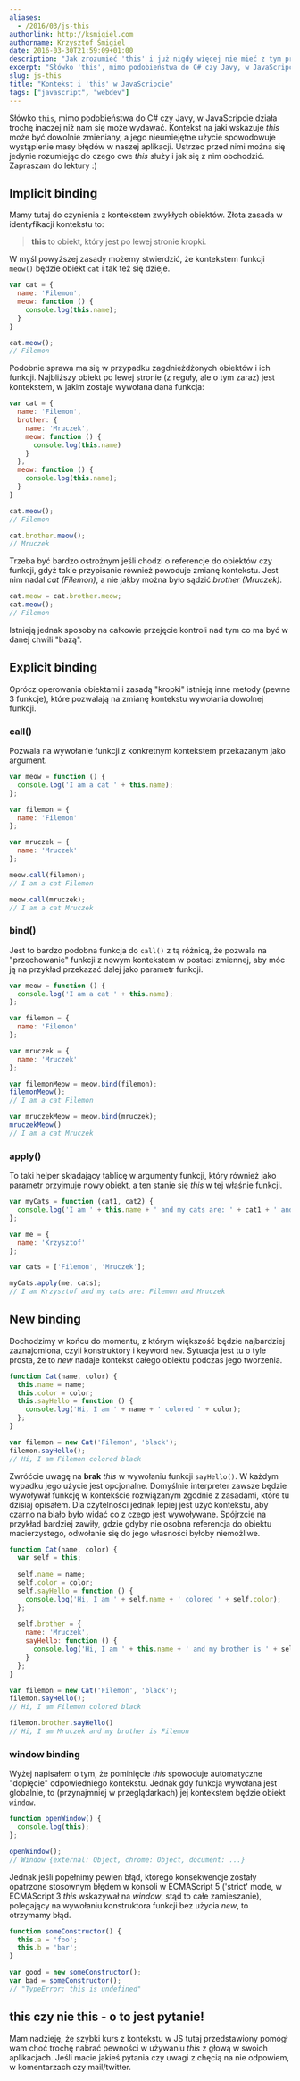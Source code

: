 ```yaml
---
aliases:
  - /2016/03/js-this
authorlink: http://ksmigiel.com
authorname: Krzysztof Śmigiel
date: 2016-03-30T21:59:09+01:00
description: "Jak zrozumieć 'this' i już nigdy więcej nie mieć z tym problemu"
excerpt: "Słówko 'this', mimo podobieństwa do C# czy Javy, w JavaScripcie działa trochę inaczej niż nam się może wydawać. Kontekst na jaki wskazuje 'this' może być dowolnie zmieniany, a jego nieumiejętne użycie będzie powodować masę błędów w naszej aplikacji."
slug: js-this
title: "Kontekst i 'this' w JavaScripcie"
tags: ["javascript", "webdev"]
---
```


Słówko `this`, mimo podobieństwa do C# czy Javy, w JavaScripcie działa trochę inaczej niż nam się może wydawać. Kontekst na jaki wskazuje _this_ może być dowolnie zmieniany, a jego nieumiejętne użycie spowodowuje wystąpienie masy błędów w naszej aplikacji. Ustrzec przed nimi można się jedynie rozumiejąc do czego owe _this_ służy i jak się z nim obchodzić. Zapraszam do lektury :)

## Implicit binding
Mamy tutaj do czynienia z kontekstem zwykłych obiektów. Złota zasada w identyfikacji kontekstu to:

> **this** to obiekt, który jest po lewej stronie kropki.

W myśl powyższej zasady możemy stwierdzić, że kontekstem funkcji `meow()` będzie obiekt `cat` i tak też się dzieje.

``` js
var cat = {
  name: 'Filemon',
  meow: function () {
    console.log(this.name);
  }
}

cat.meow();
// Filemon
```

Podobnie sprawa ma się w przypadku zagdnieżdżonych obiektów i ich funkcji. Najbliższy obiekt po lewej stronie (z reguły, ale o tym zaraz) jest kontekstem, w jakim zostaje wywołana dana funkcja:

``` js
var cat = {
  name: 'Filemon',
  brother: {
    name: 'Mruczek',
    meow: function () {
      console.log(this.name)
    }
  },
  meow: function () {
    console.log(this.name);
  }
}

cat.meow();
// Filemon

cat.brother.meow();
// Mruczek
```

Trzeba być bardzo ostrożnym jeśli chodzi o referencje do obiektów czy funkcji, gdyż takie przypisanie również powoduje zmianę kontekstu. Jest nim nadal _cat (Filemon)_, a nie jakby można było sądzić _brother (Mruczek)_.

``` js
cat.meow = cat.brother.meow;
cat.meow();
// Filemon
```

Istnieją jednak sposoby na całkowie przejęcie kontroli nad tym co ma być w danej chwili "bazą".

## Explicit binding
Oprócz operowania obiektami i zasadą "kropki" istnieją inne metody (pewne 3 funkcje), które pozwalają na zmianę kontekstu wywołania dowolnej funkcji.

### call()
Pozwala na wywołanie funkcji z konkretnym kontekstem przekazanym jako argument.

``` js
var meow = function () {
  console.log('I am a cat ' + this.name);
};

var filemon = {
  name: 'Filemon'
};

var mruczek = {
  name: 'Mruczek'
};

meow.call(filemon);
// I am a cat Filemon

meow.call(mruczek);
// I am a cat Mruczek

```

### bind()
Jest to bardzo podobna funkcja do `call()` z tą różnicą, że pozwala na "przechowanie" funkcji z nowym kontekstem w postaci zmiennej, aby móc ją na przykład przekazać dalej jako parametr funkcji.

``` js
var meow = function () {
  console.log('I am a cat ' + this.name);
};

var filemon = {
  name: 'Filemon'
};

var mruczek = {
  name: 'Mruczek'
};

var filemonMeow = meow.bind(filemon);
filemonMeow();
// I am a cat Filemon

var mruczekMeow = meow.bind(mruczek);
mruczekMeow()
// I am a cat Mruczek

```

### apply()
To taki helper składający tablicę w argumenty funkcji, który również jako parametr przyjmuje nowy obiekt, a ten stanie się _this_ w tej właśnie funkcji.

``` js
var myCats = function (cat1, cat2) {
  console.log('I am ' + this.name + ' and my cats are: ' + cat1 + ' and ' + cat2);
};

var me = {
  name: 'Krzysztof'
};

var cats = ['Filemon', 'Mruczek'];

myCats.apply(me, cats);
// I am Krzysztof and my cats are: Filemon and Mruczek
```

## New binding
Dochodzimy w końcu do momentu, z którym większość będzie najbardziej zaznajomiona, czyli konstruktory i keyword `new`. Sytuacja jest tu o tyle prosta, że to _new_ nadaje kontekst całego obiektu podczas jego tworzenia.

``` js
function Cat(name, color) {
  this.name = name;
  this.color = color;
  this.sayHello = function () {
    console.log('Hi, I am ' + name + ' colored ' + color);
  };
}

var filemon = new Cat('Filemon', 'black');
filemon.sayHello();
// Hi, I am Filemon colored black
```

Zwróćcie uwagę na **brak** _this_ w wywołaniu funkcji `sayHello()`. W każdym wypadku jego użycie jest opcjonalne. Domyślnie interpreter zawsze będzie wywoływał funkcję w kontekście rozwiązanym zgodnie z zasadami, które tu dzisiaj opisałem. Dla czytelności jednak lepiej jest użyć kontekstu, aby czarno na biało było widać co z czego jest wywoływane.
Spójrzcie na przykład bardziej zawiły, gdzie gdyby nie osobna referencja do obiektu macierzystego, odwołanie się do jego własności byłoby niemożliwe.

``` js
function Cat(name, color) {
  var self = this;
  
  self.name = name;
  self.color = color;
  self.sayHello = function () {
    console.log('Hi, I am ' + self.name + ' colored ' + self.color);
  };
  
  self.brother = {
    name: 'Mruczek',
    sayHello: function () {
      console.log('Hi, I am ' + this.name + ' and my brother is ' + self.name);
    }
  };
}

var filemon = new Cat('Filemon', 'black');
filemon.sayHello();
// Hi, I am Filemon colored black

filemon.brother.sayHello()
// Hi, I am Mruczek and my brother is Filemon
```

### window binding
Wyżej napisałem o tym, że pominięcie _this_ spowoduje automatyczne "dopięcie" odpowiedniego kontekstu. Jednak gdy funkcja wywołana jest globalnie, to (przynajmniej w przeglądarkach) jej kontekstem będzie obiekt `window`.

``` js
function openWindow() {
  console.log(this);
};

openWindow();
// Window {external: Object, chrome: Object, document: ...}
```

Jednak jeśli popełnimy pewien błąd, którego konsekwencje zostały opatrzone stosownym błędem w konsoli w ECMAScript 5 ('strict' mode, w ECMAScript 3 _this_ wskazywał na _window_, stąd to całe zamieszanie), polegający na wywołaniu konstruktora funkcji bez użycia _new_, to otrzymamy błąd.

``` js
function someConstructor() {
  this.a = 'foo';
  this.b = 'bar';
}

var good = new someConstructor();
var bad = someConstructor();
// "TypeError: this is undefined"
```

## this czy nie this - o to jest pytanie!
Mam nadzieję, że szybki kurs z kontekstu w JS tutaj przedstawiony pomógł wam choć trochę nabrać pewności w używaniu _this_ z głową w swoich aplikacjach. Jeśli macie jakieś pytania czy uwagi z chęcią na nie odpowiem, w komentarzach czy mail/twitter.